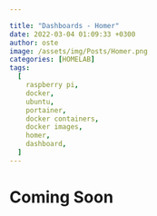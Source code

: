 ```yaml
---

title: "Dashboards - Homer"
date: 2022-03-04 01:09:33 +0300
author: oste
image: /assets/img/Posts/Homer.png
categories: [HOMELAB]
tags:
  [
    raspberry pi,
    docker,
    ubuntu,
    portainer,
    docker containers,
    docker images,
    homer,
    dashboard,
  ]
---
```


# Coming Soon

<!-- ![image](https://user-images.githubusercontent.com/58165365/151720953-a67781fc-e803-4ea4-b36e-1c28ed3bfa29.png)
Monitoring

# Homer Dashboard

So we now have our server up and runnning, installed docker and running portainer to manage our docker containers. At this point we now need a dashboard that contains a list of services we are running on our server. Here is where Homer comes in handy. Homer is basically a simple static **HOMepage for your servER** to keep your services on hand, from a simple _yaml_ configuration file.

You can get the project on github at [bastienwirtz/homer](https://github.com/bastienwirtz/homer)

# Installation

To get started, you can run this container using the CLI as:

```bash
docker run -d \
  -p 8080:8080 \
  -v </your/local/assets/>:/www/assets \
  --restart=always \
  b4bz/homer:latest
```

Default assets are automatically installed in the `/www/assets` directory. Use `UID` and/or `GID` env var to change the assets owner (`docker run -e "UID=1000" -e "GID=1000" [...]`).

In our case, we are going to make this interesting by creating a container on portainer.

But first, we need to create a directory which we will map to the `/www/assets` directory of the container. In this case, i created mine in `/home/ubuntu/containers/homer`

With that done, we can jump to portainer and follow the steps outlined below:

- Name your container
- Add the docker image to use: `b4bz/homer:latest`
- Homer runs on port 8080, so we need to map it to a port which is not in use on our host machine. in this case, i used `8000`.

![image](https://user-images.githubusercontent.com/58165365/157215971-628237ec-533e-4866-b984-a9260e5f117b.png)

- Create a bind volume volume which will be stored on our `/home/ubuntu/containers/homer` directory we created earlier.

![image](https://user-images.githubusercontent.com/58165365/155893225-cb87cdcd-8889-4c5d-8d2e-781216f23973.png)

- We need to set the containers restart policy as `always`.

![image](https://user-images.githubusercontent.com/58165365/155893254-72a21f0d-b486-424a-aea1-ba2387937d99.png)

- Add `GID` & `UID` environment variables.

![image](https://user-images.githubusercontent.com/58165365/157215446-18b11aa7-f68e-43e1-aebe-a303737bfcb7.png)

For your case you can confirm the values above by running the `id` command:

```bash
ubuntu@oste:~$ id
uid=1000(ubuntu) gid=1000(ubuntu) groups=1000(ubuntu),4(adm),20(dialout),24(cdrom),25(floppy),27(sudo),29(audio),30(dip),44(video),46(plugdev),115(netdev),118(lxd)
```

With that done, we can deploy the container and visit the dashboard on the port assigned as follows:

![image](https://user-images.githubusercontent.com/58165365/151720928-73244beb-d78e-4515-be57-0b8fb046979d.png)

By default, this is how the Homer dashboard looks like. How about we tweak the code a little and tailor it to meet our need?

Using your favourite text editor, you can navigate to the volume mounted and find the `config.yml` file. This is the file we need to make some changes.

```bash
root@oste:/home/ubuntu/containers/homer# ls -la
total 12
drwxr-xr-x 3 root   root   4096 Jan 30 23:26 .
drwxr-xr-x 5 root   root   4096 Feb 27 17:54 ..
drwxr-xr-x 4 ubuntu ubuntu 4096 Jan 30 23:26 assets
root@oste:/home/ubuntu/containers/homer# cd assets/
root@oste:/home/ubuntu/containers/homer/assets# ls -la
total 44
drwxr-xr-x 4 ubuntu ubuntu 4096 Jan 30 23:26 .
drwxr-xr-x 3 root   root   4096 Jan 30 23:26 ..
-rw-r--r-- 1 ubuntu ubuntu 1263 Jan 30 23:26 additionnal-page.yml.dist
-rw-r--r-- 1 ubuntu ubuntu 6535 Jan 31 01:49 config.yml
-rw-r--r-- 1 ubuntu ubuntu 2948 Jan 30 23:26 config.yml.dist
-rw-r--r-- 1 ubuntu ubuntu 2010 Jan 30 23:26 config.yml.dist.sample-sui
-rw-r--r-- 1 ubuntu ubuntu  176 Jan 30 23:26 custom.css.sample
drwxr-xr-x 2 ubuntu ubuntu 4096 Jan 31 00:22 icons
-rw-r--r-- 1 ubuntu ubuntu  655 Jan 30 23:26 manifest.json
drwxr-xr-x 2 ubuntu ubuntu 4096 Jan 31 00:31 tools
root@oste:/home/ubuntu/containers/homer/assets#
```

In my case, i Created different categories such as :

- Cloud
- Docker Management
- Home Servers
- Monitoring services
- Remote Connection
- WiFi routers
- Web Labs.

In the end, the site would look something like this.

// screeshot.

There are many other dashboards you can use such as:

- [Heimdal](https://github.com/linuxserver/Heimdall)
- [Organizr](https://github.com/causefx/Organizr)
- [Dashy](https://github.com/Lissy93/dashy)
- [DashMachine](https://github.com/rmountjoy92/DashMachine)
- [Homepage](https://github.com/tomershvueli/homepage)

I will probably cover some of them in future blog posts. I hope you enjoyed this read and looking forward to hearing your thoughts on the same. Lemmy know what you have been using in the comment section. Unti next time, take care and keep safe. -->
